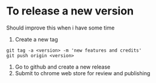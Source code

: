 # To release a new version
Should improve this when i have some time

1. Create a new tag
```
git tag -a <version> -m 'new features and credits'
git push origin <version>
```

1. Go to github and create a new release
1. Submit to chrome web store for review and publishing
